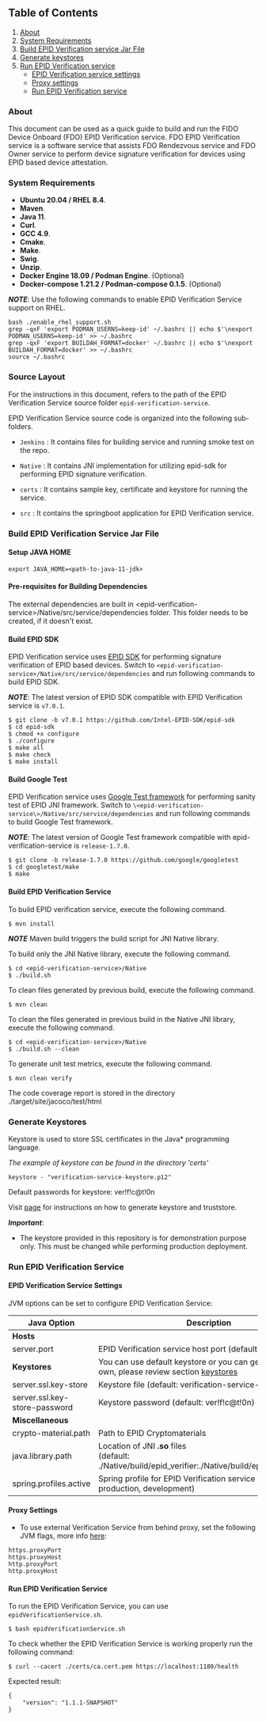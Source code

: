 
## Table of Contents
1. [About](#about)
1. [System Requirements](#system-requirements)
1. [Build EPID Verification service Jar File](#build-epid-verification-service-jar-file)
1. [Generate keystores](#generate-keystores)
1. [Run EPID Verification service](#run-epid-verification-service)
    * [EPID Verification service settings](#epid-verification-service-settings)
    * [Proxy settings](#proxy-settings)
    * [Run EPID Verification service](#run-epid-verification-service)

### About
This document can be used as a quick guide to build and run the FIDO Device Onboard (FDO) EPID Verification service.
FDO EPID Verification service is a software service that assists FDO Rendezvous service and FDO Owner service to perform device signature verification for devices using EPID based device attestation.

### System Requirements

* **Ubuntu 20.04 / RHEL 8.4**.
* **Maven**.
* **Java 11**.
* **Curl**.
* **GCC 4.9**.
* **Cmake**.
* **Make**.
* **Swig**.
* **Unzip**.
* **Docker Engine 18.09 / Podman Engine**. (Optional)
* **Docker-compose 1.21.2 / Podman-compose 0.1.5**. (Optional)

***NOTE***: Use the following commands to enable EPID Verification Service support on RHEL.
```
bash ./enable_rhel_support.sh
grep -qxF 'export PODMAN_USERNS=keep-id' ~/.bashrc || echo $'\nexport PODMAN_USERNS=keep-id' >> ~/.bashrc
grep -qxF 'export BUILDAH_FORMAT=docker' ~/.bashrc || echo $'\nexport BUILDAH_FORMAT=docker' >> ~/.bashrc
source ~/.bashrc
```

### Source Layout

For the instructions in this document, <epid-verification-service> refers to the path of the EPID Verification Service source folder `epid-verification-service`.

EPID Verification Service source code is organized into the following sub-folders.

* `Jenkins` : It contains files for building service and running smoke test on the repo.

* `Native` : It contains JNI implementation for utilizing epid-sdk for performing EPID signature verification.

* `certs` : It contains sample key, certificate and keystore for running the service.

* `src` : It contains the springboot application for EPID Verification service.

### Build EPID Verification Service Jar File

#### Setup JAVA HOME

```
export JAVA_HOME=<path-to-java-11-jdk>
```

#### Pre-requisites for Building Dependencies

The external dependencies are built in \<epid-verification-service\>/Native/src/service/dependencies folder. This folder needs to be created, if it doesn't exist.

#### Build EPID SDK

EPID Verification service uses [EPID SDK](https://github.com/Intel-EPID-SDK/epid-sdk) for performing signature verification of EPID based devices. Switch to `<epid-verification-service>/Native/src/service/dependencies` and run following commands to build EPID SDK.

***NOTE***: The latest version of EPID SDK compatible with EPID Verification service is `v7.0.1`.

```
$ git clone -b v7.0.1 https://github.com/Intel-EPID-SDK/epid-sdk
$ cd epid-sdk
$ chmod +x configure
$ ./configure
$ make all
$ make check
$ make install
```

#### Build Google Test

EPID Verification service uses [Google Test framework](https://github.com/google/googletest/) for performing sanity test of EPID JNI framework. Switch to `\<epid-verification-service\>/Native/src/service/dependencies` and run following commands to build Google Test framework.

***NOTE***: The latest version of Google Test framework compatible with epid-verification-service is `release-1.7.0`.
```
$ git clone -b release-1.7.0 https://github.com/google/googletest
$ cd googletest/make
$ make
```

#### Build EPID Verification Service

To build EPID verification service, execute the following command.

```
$ mvn install
```

***NOTE*** Maven build triggers the build script for JNI Native library.

To build only the JNI Native library, execute the following command.
```
$ cd <epid-verification-service>/Native
$ ./build.sh
```

To clean files generated by previous build, execute the following command.

```
$ mvn clean
```

To clean the files generated in previous build in the Native JNI library, execute the following command.

```
$ cd <epid-verification-service>/Native
$ ./build.sh --clean
```

To generate unit test metrics, execute the following command.

```
$ mvn clean verify
```
The code coverage report is stored in the directory ./target/site/jacoco/test/html

### Generate Keystores

Keystore is used to store SSL certificates in the Java* programming language.

*The example of keystore can be found in the directory 'certs'*
```
keystore - "verification-service-keystore.p12"
```
Default passwords for keystore: ver!f!c@t!0n

Visit [page][1] for instructions on how to generate keystore and truststore.

***Important***:
- The keystore provided in this repository is for demonstration purpose only. This must be changed while performing production deployment.

### Run EPID Verification Service

#### EPID Verification Service Settings
JVM options can be set to configure EPID Verification Service:

| Java Option | Description |
| --- | --- |
| **Hosts** | |
| server.port | EPID Verification service host port (default: 1180).
| **Keystores** | You can use default keystore or you can generate your own, please review section [keystores](#generate-keystores) |
| server.ssl.key-store | Keystore file (default: verification-service-keystore.p12)|
| server.ssl.key-store-password | Keystore password (default: ver!f!c@t!0n)|
| **Miscellaneous**| |
| crypto-material.path | Path to EPID Cryptomaterials |
| java.library.path | Location of JNI **.so** files <br/> (default: ./Native/build/epid_verifier:./Native/build/epid_verifier_wrap |
| spring.profiles.active | Spring profile for EPID Verification service (values: production, development) |


#### Proxy Settings

* To use external Verification Service from behind proxy, set the following JVM flags, more info [here][2]:
```
https.proxyPort
https.proxyHost
http.proxyPort
http.proxyHost
```

#### Run EPID Verification Service

To run the EPID Verification Service, you can use `epidVerificationService.sh`.
```
$ bash epidVerificationService.sh
```

To check whether the EPID Verification Service is working properly run the following command:
```
$ curl --cacert ./certs/ca.cert.pem https://localhost:1180/health
```

Expected result:
```
{
	"version": "1.1.1-SNAPSHOT"
}
```

[1]: https://docs.oracle.com/cd/E19509-01/820-3503/6nf1il6er/index.html
[2]: https://docs.oracle.com/en/java/javase/11/docs/api/java.base/java/net/doc-files/net-properties.html
[3]: https://docs.oracle.com/en/java/javase/11/tools/jar.html#GUID-51C11B76-D9F6-4BC2-A805-3C847E857867
